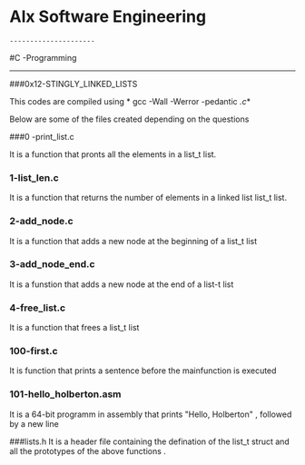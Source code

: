 # Alx Software Engineering
     
    ---------------------

#C -Programming 

 ------------

###0x12-STINGLY_LINKED_LISTS

This codes are compiled using * gcc -Wall -Werror  -pedantic *.c**

Below are some of the files created depending on the questions 

###0 -print_list.c

It is a function that pronts all the elements in a list_t list. 

### 1-list_len.c 

It is a function that returns the number of elements in a linked list list_t list.

### 2-add_node.c

It is a function that adds a new node at the beginning of a list_t list 

### 3-add_node_end.c 

It is a funstion that adds a new node at the end of a list-t list 

### 4-free_list.c 

It is a function that frees a list_t list 

### 100-first.c 

It is function that prints a sentence before the mainfunction is executed 

### 101-hello_holberton.asm 

It is a 64-bit programm in assembly that prints "Hello, Holberton" , followed by a new line 

###lists.h
It is a header file containing the defination of the list_t struct and all the prototypes of the above functions .

